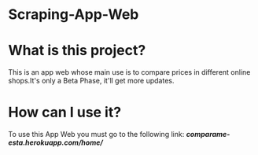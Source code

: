 # Scraping-App-Web
# What is this project?
This is an app web whose main use is to compare prices in different online shops.It's only a Beta Phase, it'll get more updates.
# How can I use it?
To use this App Web you must go to the following link: ***comparame-esta.herokuapp.com/home/***
